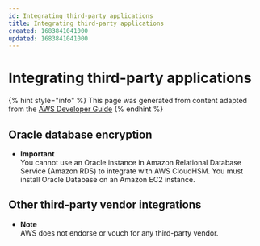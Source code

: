 ```yaml
---
id: Integrating third-party applications
title: Integrating third-party applications
created: 1683841041000
updated: 1683841041000
---
```

# Integrating third-party applications

{% hint style="info" %}
This page was generated from content adapted from the [AWS Developer Guide](https://github.com/awsdocs/aws-cloudhsm-user-guide.git)
{% endhint %}

## Oracle database encryption

- **Important**  
You cannot use an Oracle instance in Amazon Relational Database Service \(Amazon RDS\) to integrate with AWS CloudHSM\. You must install Oracle Database on an Amazon EC2 instance\.


## Other third-party vendor integrations

- **Note**  
AWS does not endorse or vouch for any third\-party vendor\.


